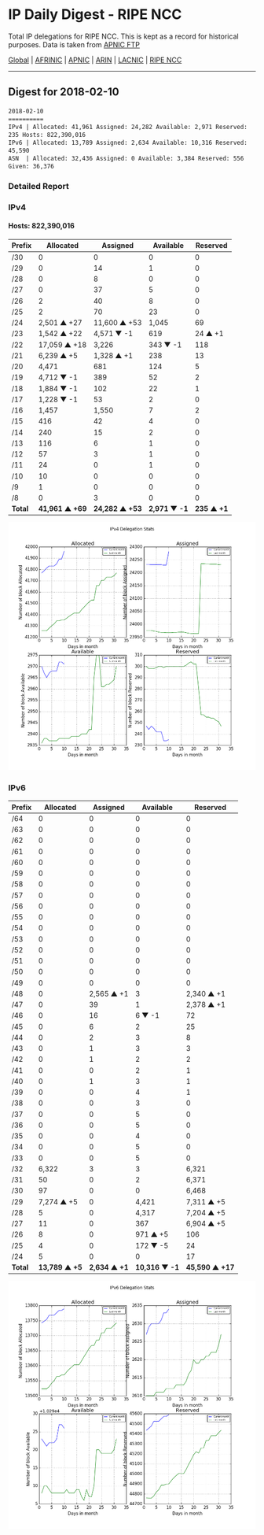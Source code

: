 # IP Daily Digest - RIPE NCC

Total IP delegations for RIPE NCC. This is kept as a record for historical purposes. Data is taken from [APNIC FTP](https://ftp.apnic.net/)

[Global](https://github.com/csmets/IP-Daily-Digest) | [AFRINIC](https://github.com/csmets/IP-Daily-Digest/tree/master/archives/AFRINIC) | [APNIC](https://github.com/csmets/IP-Daily-Digest/tree/master/archives/APNIC) | [ARIN](https://github.com/csmets/IP-Daily-Digest/tree/master/archives/ARIN) | [LACNIC](https://github.com/csmets/IP-Daily-Digest/tree/master/archives/LACNIC) | [RIPE NCC](https://github.com/csmets/IP-Daily-Digest/tree/master/archives/RIPE_NCC)

---

## Digest for 2018-02-10
```
2018-02-10
==========
IPv4 | Allocated: 41,961 Assigned: 24,282 Available: 2,971 Reserved: 235 Hosts: 822,390,016
IPv6 | Allocated: 13,789 Assigned: 2,634 Available: 10,316 Reserved: 45,590
ASN  | Allocated: 32,436 Assigned: 0 Available: 3,384 Reserved: 556 Given: 36,376
```

### Detailed Report

### IPv4

#### Hosts: **822,390,016**

| Prefix | Allocated | Assigned | Available | Reserved |
| ----- | ----- | ----- | ----- | ----- |
| /30 | 0 | 0 | 0 | 0 |
| /29 | 0 | 14 | 1 | 0 |
| /28 | 0 | 8 | 0 | 0 |
| /27 | 0 | 37 | 5 | 0 |
| /26 | 2 | 40 | 8 | 0 |
| /25 | 2 | 70 | 23 | 0 |
| /24 | 2,501 ▲ +27 | 11,600 ▲ +53 | 1,045 | 69 |
| /23 | 1,542 ▲ +22 | 4,571 ▼ -1 | 619 | 24 ▲ +1 |
| /22 | 17,059 ▲ +18 | 3,226 | 343 ▼ -1 | 118 |
| /21 | 6,239 ▲ +5 | 1,328 ▲ +1 | 238 | 13 |
| /20 | 4,471 | 681 | 124 | 5 |
| /19 | 4,712 ▼ -1 | 389 | 52 | 2 |
| /18 | 1,884 ▼ -1 | 102 | 22 | 1 |
| /17 | 1,228 ▼ -1 | 53 | 2 | 0 |
| /16 | 1,457 | 1,550 | 7 | 2 |
| /15 | 416 | 42 | 4 | 0 |
| /14 | 240 | 15 | 2 | 0 |
| /13 | 116 | 6 | 1 | 0 |
| /12 | 57 | 3 | 1 | 0 |
| /11 | 24 | 0 | 1 | 0 |
| /10 | 10 | 0 | 0 | 0 |
| /9 | 1 | 0 | 0 | 0 |
| /8 | 0 | 3 | 0 | 0 |
| **Total** | **41,961 ▲ +69** | **24,282 ▲ +53** | **2,971 ▼ -1** | **235 ▲ +1** |

![ipv4-stats](ipv4-figure.png)

### IPv6

| Prefix | Allocated | Assigned | Available | Reserved |
| ----- | ----- | ----- | ----- | ----- |
| /64 | 0 | 0 | 0 | 0 |
| /63 | 0 | 0 | 0 | 0 |
| /62 | 0 | 0 | 0 | 0 |
| /61 | 0 | 0 | 0 | 0 |
| /60 | 0 | 0 | 0 | 0 |
| /59 | 0 | 0 | 0 | 0 |
| /58 | 0 | 0 | 0 | 0 |
| /57 | 0 | 0 | 0 | 0 |
| /56 | 0 | 0 | 0 | 0 |
| /55 | 0 | 0 | 0 | 0 |
| /54 | 0 | 0 | 0 | 0 |
| /53 | 0 | 0 | 0 | 0 |
| /52 | 0 | 0 | 0 | 0 |
| /51 | 0 | 0 | 0 | 0 |
| /50 | 0 | 0 | 0 | 0 |
| /49 | 0 | 0 | 0 | 0 |
| /48 | 0 | 2,565 ▲ +1 | 3 | 2,340 ▲ +1 |
| /47 | 0 | 39 | 1 | 2,378 ▲ +1 |
| /46 | 0 | 16 | 6 ▼ -1 | 72 |
| /45 | 0 | 6 | 2 | 25 |
| /44 | 0 | 2 | 3 | 8 |
| /43 | 0 | 1 | 3 | 3 |
| /42 | 0 | 1 | 2 | 2 |
| /41 | 0 | 0 | 2 | 1 |
| /40 | 0 | 1 | 3 | 1 |
| /39 | 0 | 0 | 4 | 1 |
| /38 | 0 | 0 | 3 | 0 |
| /37 | 0 | 0 | 5 | 0 |
| /36 | 0 | 0 | 5 | 0 |
| /35 | 0 | 0 | 4 | 0 |
| /34 | 0 | 0 | 5 | 0 |
| /33 | 0 | 0 | 5 | 0 |
| /32 | 6,322 | 3 | 3 | 6,321 |
| /31 | 50 | 0 | 2 | 6,371 |
| /30 | 97 | 0 | 0 | 6,468 |
| /29 | 7,274 ▲ +5 | 0 | 4,421 | 7,311 ▲ +5 |
| /28 | 5 | 0 | 4,317 | 7,204 ▲ +5 |
| /27 | 11 | 0 | 367 | 6,904 ▲ +5 |
| /26 | 8 | 0 | 971 ▲ +5 | 106 |
| /25 | 4 | 0 | 172 ▼ -5 | 24 |
| /24 | 5 | 0 | 0 | 17 |
| **Total** | **13,789 ▲ +5** | **2,634 ▲ +1** | **10,316 ▼ -1** | **45,590 ▲ +17** |

![ipv6-stats](ipv6-figure.png)